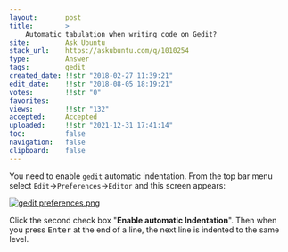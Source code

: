 ```yaml
---
layout:       post
title:        >
    Automatic tabulation when writing code on Gedit?
site:         Ask Ubuntu
stack_url:    https://askubuntu.com/q/1010254
type:         Answer
tags:         gedit
created_date: !!str "2018-02-27 11:39:21"
edit_date:    !!str "2018-08-05 18:19:21"
votes:        !!str "0"
favorites:    
views:        !!str "132"
accepted:     Accepted
uploaded:     !!str "2021-12-31 17:41:14"
toc:          false
navigation:   false
clipboard:    false
---
```


You need to enable `gedit` automatic indentation. From the top bar menu select `Edit`->`Preferences`->`Editor` and this screen appears:

[![gedit preferences.png][1]][1]

Click the second check box "**Enable automatic Indentation**". Then when you press <kbd>Enter</kbd> at the end of a line, the next line is indented to the same level.

  [1]: https://i.stack.imgur.com/Ny6kr.png
